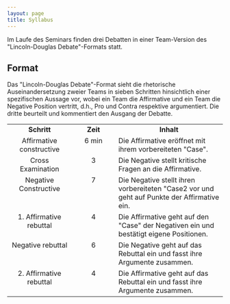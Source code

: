 ```yaml
---
layout: page
title: Syllabus
---
```


Im Laufe des Seminars finden drei Debatten in einer Team-Version des "Lincoln-Douglas Debate"-Formats statt.

## Format

Das "Lincoln-Douglas Debate"-Format sieht die rhetorische Auseinandersetzung zweier Teams in sieben Schritten hinsichtlich einer spezifischen Aussage vor, wobei ein Team die Affirmative und ein Team die Negative Position vertritt, d.h., Pro und Contra respektive argumentiert. Die dritte beurteilt und kommentiert den Ausgang der Debatte.

<style>
  td {
  vertical-align: top;
  align: left;  
  }
</style>

<table cellspacing="0" cellpadding="0">
<col width=30%>
<col width=20%>
<col width=50%>
<tr>
  <td style="text-align:center"><b>Schritt</b></td>
  <td style="text-align:center"><b>Zeit</b></td>
  <td style="text-align:center"><b>Inhalt</b></td>
</tr>
<tr>
  <td style="text-align:center">Affirmative constructive</td>
  <td style="text-align:center">6 min</td>
  <td>Die Affirmative eröffnet mit ihrem vorbereiteten "Case".</td>
</tr>
<tr>
  <td style="text-align:center">Cross Examination</td>
  <td style="text-align:center">3</td>
  <td>Die Negative stellt kritische Fragen an die Affirmative.</td>
</tr>
<tr>
  <td style="text-align:center">Negative Constructive</td>
  <td style="text-align:center">7</td>
  <td>Die Negative stellt ihren vorbereiteten "Case2 vor und geht auf Punkte der Affirmative ein.</td>
</tr>
<tr>
  <td style="text-align:center">1. Affirmative rebuttal</td>
  <td style="text-align:center">4</td>
  <td>Die Affirmative geht auf den "Case" der Negativen ein und bestätigt eigene Positionen.</td>
</tr>
<tr>
  <td style="text-align:center">Negative rebuttal</td>
  <td style="text-align:center">6</td>
  <td>Die Negative geht auf das Rebuttal ein und fasst ihre Argumente zusammen.</td>
</tr>
<tr>
  <td style="text-align:center">2. Affirmative rebuttal</td>
  <td style="text-align:center">4</td>
  <td>Die Affirmative geht auf das Rebuttal ein und fasst ihre Argumente zusammen.</td>
</tr>

</table>
